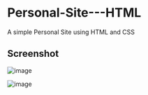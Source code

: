 # Personal-Site---HTML
A simple Personal Site using HTML and CSS

## Screenshot

![image](https://user-images.githubusercontent.com/53087631/111131454-468e7400-859e-11eb-811f-6dd6515b1242.png)


![image](https://user-images.githubusercontent.com/53087631/111131842-ab49ce80-859e-11eb-885f-7bb9452c0a86.png)
